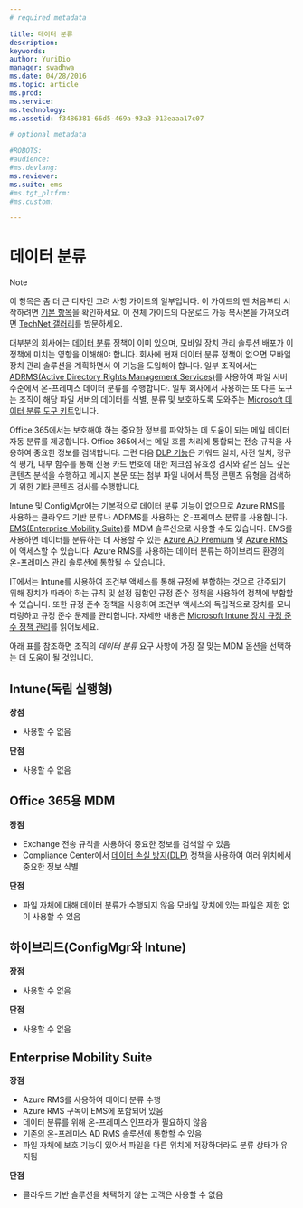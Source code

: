 ```yaml
---
# required metadata

title: 데이터 분류
description:
keywords:
author: YuriDio
manager: swadhwa
ms.date: 04/28/2016
ms.topic: article
ms.prod:
ms.service:
ms.technology:
ms.assetid: f3486381-66d5-469a-93a3-013eaaa17c07

# optional metadata

#ROBOTS:
#audience:
#ms.devlang:
ms.reviewer: 
ms.suite: ems
#ms.tgt_pltfrm:
#ms.custom:

---
```


# 데이터 분류

>[!NOTE]
>이 항목은 좀 더 큰 디자인 고려 사항 가이드의 일부입니다. 이 가이드의 맨 처음부터 시작하려면 [기본 항목](mdm-design-considerations-guide.md)을 확인하세요. 이 전체 가이드의 다운로드 가능 복사본을 가져오려면 [TechNet 갤러리](https://gallery.technet.microsoft.com/Mobile-Device-Management-7d401582)를 방문하세요.

대부분의 회사에는 [데이터 분류](http://blogs.microsoft.com/cybertrust/2014/01/28/the-importance-of-data-classification/) 정책이 이미 있으며, 모바일 장치 관리 솔루션 배포가 이 정책에 미치는 영향을 이해해야 합니다. 회사에 현재 데이터 분류 정책이 없으면 모바일 장치 관리 솔루션을 계획하면서 이 기능을 도입해야 합니다. 일부 조직에서는 [ADRMS(Active Directory Rights Management Services)](https://technet.microsoft.com/windowsserver/dd448611.aspx)를 사용하여 파일 서버 수준에서 온-프레미스 데이터 분류를 수행합니다. 일부 회사에서 사용하는 또 다른 도구는 조직이 해당 파일 서버의 데이터를 식별, 분류 및 보호하도록 도와주는 [Microsoft 데이터 분류 도구 키트](http://www.microsoft.com/download/details.aspx?id=27123)입니다. 

Office 365에서는 보호해야 하는 중요한 정보를 파악하는 데 도움이 되는 메일 데이터 자동 분류를 제공합니다. Office 365에서는 메일 흐름 처리에 통합되는 전송 규칙을 사용하여 중요한 정보를 검색합니다. 그런 다음 [DLP 기능](http://blogs.office.com/2013/10/28/office-365-compliance-controls-data-loss-prevention/)은 키워드 일치, 사전 일치, 정규식 평가, 내부 함수를 통해 신용 카드 번호에 대한 체크섬 유효성 검사와 같은 심도 깊은 콘텐츠 분석을 수행하고 메시지 본문 또는 첨부 파일 내에서 특정 콘텐츠 유형을 검색하기 위한 기타 콘텐츠 검사를 수행합니다. 

Intune 및 ConfigMgr에는 기본적으로 데이터 분류 기능이 없으므로 Azure RMS를 사용하는 클라우드 기반 분류나 ADRMS를 사용하는 온-프레미스 분류를 사용합니다. [EMS(Enterprise Mobility Suite)](http://www.microsoft.com/server-cloud/enterprise-mobility/overview.aspx)를 MDM 솔루션으로 사용할 수도 있습니다. EMS를 사용하면 데이터를 분류하는 데 사용할 수 있는 [Azure AD Premium](https://msdn.microsoft.com/library/azure/dn532272.aspx) 및 [Azure RMS](https://technet.microsoft.com/library/jj585026.aspx)에 액세스할 수 있습니다. Azure RMS를 사용하는 데이터 분류는 하이브리드 환경의 온-프레미스 관리 솔루션에 통합될 수 있습니다. 

IT에서는 Intune를 사용하여 조건부 액세스를 통해 규정에 부합하는 것으로 간주되기 위해 장치가 따라야 하는 규칙 및 설정 집합인 규정 준수 정책을 사용하여 정책에 부합할 수 있습니다. 또한 규정 준수 정책을 사용하여 조건부 액세스와 독립적으로 장치를 모니터링하고 규정 준수 문제를 관리합니다. 자세한 내용은 [Microsoft Intune 장치 규정 준수 정책 관리](/intune/deploy/introduction-to-device-compliance-policies-in-microsoft-intune)를 읽어보세요.

아래 표를 참조하면 조직의 *데이터 분류* 요구 사항에 가장 잘 맞는 MDM 옵션을 선택하는 데 도움이 될 것입니다.

## Intune(독립 실행형)

**장점**

- 사용할 수 없음

**단점**

- 사용할 수 없음

## Office 365용 MDM

**장점**

- Exchange 전송 규칙을 사용하여 중요한 정보를 검색할 수 있음
- Compliance Center에서 [데이터 손실 방지(DLP)](https://technet.microsoft.com/library/ms.o365.cc.DLPLandingPage.aspx) 정책을 사용하여 여러 위치에서 중요한 정보 식별

**단점**

- 파일 자체에 대해 데이터 분류가 수행되지 않음 모바일 장치에 있는 파일은 제한 없이 사용할 수 있음

## 하이브리드(ConfigMgr와 Intune)

**장점**

- 사용할 수 없음

**단점**

- 사용할 수 없음

## Enterprise Mobility Suite

**장점**

- Azure RMS를 사용하여 데이터 분류 수행
- Azure RMS 구독이 EMS에 포함되어 있음
- 데이터 분류를 위해 온-프레미스 인프라가 필요하지 않음
- 기존의 온-프레미스 AD RMS 솔루션에 통합할 수 있음
- 파일 자체에 보호 기능이 있어서 파일을 다른 위치에 저장하더라도 분류 상태가 유지됨

**단점**

- 클라우드 기반 솔루션을 채택하지 않는 고객은 사용할 수 없음


<!--HONumber=Apr16_HO2-->


